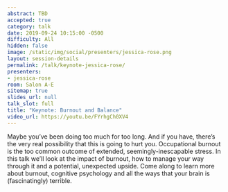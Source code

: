 ```yaml
---
abstract: TBD
accepted: true
category: talk
date: 2019-09-24 10:15:00 -0500
difficulty: All
hidden: false
image: /static/img/social/presenters/jessica-rose.png
layout: session-details
permalink: /talk/keynote-jessica-rose/
presenters:
- jessica-rose
room: Salon A-E
sitemap: true
slides_url: null
talk_slot: full
title: "Keynote: Burnout and Balance"
video_url: https://youtu.be/FYrhgCh0XV4
---
```


Maybe you’ve been doing too much for too long. And if you have, there’s the very real possibility that this is going to hurt you. Occupational burnout is the too common outcome of extended, seemingly-inescapable stress. In this talk we’ll look at the impact of burnout, how to manage your way through it and a potential, unexpected upside. Come along to learn more about burnout, cognitive psychology and all the ways that your brain is (fascinatingly) terrible.
